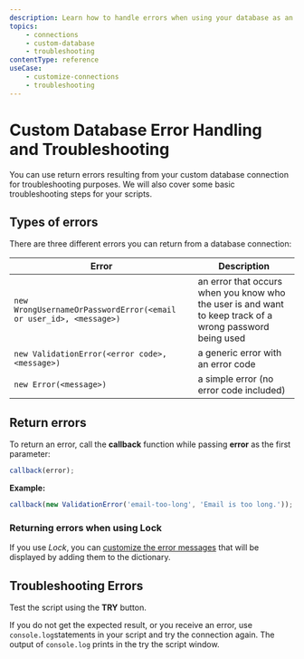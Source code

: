 ```yaml
---
description: Learn how to handle errors when using your database as an identity provider.
topics:
    - connections
    - custom-database
    - troubleshooting
contentType: reference
useCase:
    - customize-connections
    - troubleshooting
---
```

# Custom Database Error Handling and Troubleshooting

You can use return errors resulting from your custom database connection for troubleshooting purposes. We will also cover some basic troubleshooting steps for your scripts.

## Types of errors

There are three different errors you can return from a database connection:

| Error | Description |
| - | - |
| `new WrongUsernameOrPasswordError(<email or user_id>, <message>)` | an error that occurs when you know who the user is and want to keep track of a wrong password being used |
| `new ValidationError(<error code>, <message>)` | a generic error with an error code |
| `new Error(<message>)` | a simple error (no error code included) |

## Return errors

To return an error, call the **callback** function while passing **error** as the first parameter:

```js
callback(error);
```

**Example:**

```js
callback(new ValidationError('email-too-long', 'Email is too long.'));
```

### Returning errors when using Lock

If you use <dfn data-key="lock">Lock</dfn>, you can [customize the error messages](libraries/lock/customizing-error-messages) that will be displayed by adding them to the dictionary.

## Troubleshooting Errors

Test the script using the **TRY** button. 

If you do not get the expected result, or you receive an error, use `console.log`statements in your script and try the connection again. The output of `console.log` prints in the try the script window.

